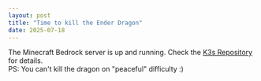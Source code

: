 ```yaml
---
layout: post
title: "Time to kill the Ender Dragon"
date: 2025-07-18
---
```

The Minecraft Bedrock server is up and running. Check the [K3s Repository](https://github.com/benjamin-aicheler/k3s) for details.  
PS: You can't kill the dragon on "peaceful" difficulty :)